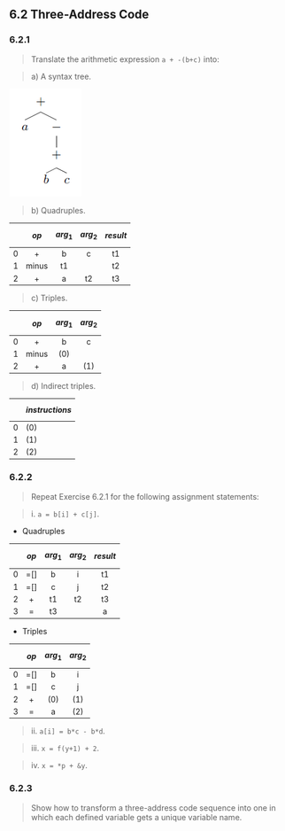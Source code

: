 ## 6.2 Three-Address Code

### 6.2.1

> Translate the arithmetic expression `a + -(b+c)` into:

> a) A syntax tree.

![](img/6.2.1.png)

> b) Quadruples.

|  | $$op$$ | $$arg_1$$ | $$arg_2$$ | $$result$$ |
|-:|:------:|:---------:|:---------:|:----------:|
| 0|    +   |     b     |     c     |     t1     |
| 1|  minus |     t1    |           |     t2     |
| 2|    +   |     a     |     t2    |     t3     |

> c) Triples.

|  | $$op$$ | $$arg_1$$ | $$arg_2$$ |
|-:|:------:|:---------:|:---------:|
| 0|    +   |     b     |     c     |
| 1|  minus |    (0)    |           |
| 2|    +   |     a     |    (1)    |

> d) Indirect triples.

|  | $$instructions$$ |
|-:|:-----------------|
| 0|       (0)        |
| 1|       (1)        |
| 2|       (2)        |

### 6.2.2

> Repeat Exercise 6.2.1 for the following assignment statements:

> i. `a = b[i] + c[j]`.

* Quadruples

|  | $$op$$ | $$arg_1$$ | $$arg_2$$ | $$result$$ |
|-:|:------:|:---------:|:---------:|:----------:|
| 0|   =[]  |     b     |     i     |     t1     |
| 1|   =[]  |     c     |     j     |     t2     |
| 2|    +   |     t1    |     t2    |     t3     |
| 3|    =   |     t3    |           |     a      |

* Triples

|  | $$op$$ | $$arg_1$$ | $$arg_2$$ |
|-:|:------:|:---------:|:---------:|
| 0|   =[]  |     b     |     i     |
| 1|   =[]  |     c     |     j     |
| 2|    +   |    (0)    |    (1)    |
| 3|    =   |     a     |    (2)    |

> ii. `a[i] = b*c - b*d`.

> iii. `x = f(y+1) + 2`.

> iv. `x = *p + &y`.

### 6.2.3

> Show how to transform a three-address code sequence into one in which each defined variable gets a unique variable name.


